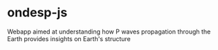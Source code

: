 ondesp-js
=========

Webapp aimed at understanding how P waves propagation through the Earth provides insights on Earth's structure
